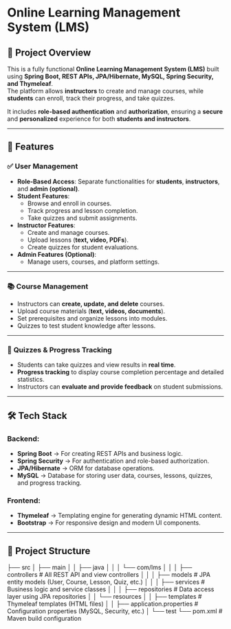# Online Learning Management System (LMS)

## 📌 Project Overview  
This is a fully functional **Online Learning Management System (LMS)** built using **Spring Boot, REST APIs, JPA/Hibernate, MySQL, Spring Security, and Thymeleaf**.  
The platform allows **instructors** to create and manage courses, while **students** can enroll, track their progress, and take quizzes.  

It includes **role-based authentication** and **authorization**, ensuring a **secure** and **personalized** experience for both **students and instructors**.

---

## 🚀 Features  

### ✅ **User Management**  
- **Role-Based Access**: Separate functionalities for **students**, **instructors**, and **admin (optional)**.  
- **Student Features**:  
  - Browse and enroll in courses.  
  - Track progress and lesson completion.  
  - Take quizzes and submit assignments.  
- **Instructor Features**:  
  - Create and manage courses.  
  - Upload lessons (**text, video, PDFs**).  
  - Create quizzes for student evaluations.  
- **Admin Features (Optional)**:  
  - Manage users, courses, and platform settings.  

---

### 📚 **Course Management**  
- Instructors can **create, update, and delete** courses.  
- Upload course materials (**text, videos, documents**).  
- Set prerequisites and organize lessons into modules.  
- Quizzes to test student knowledge after lessons.  

---

### 📝 **Quizzes & Progress Tracking**  
- Students can take quizzes and view results in **real time**.  
- **Progress tracking** to display course completion percentage and detailed statistics.  
- Instructors can **evaluate and provide feedback** on student submissions.  

---

## 🛠️ **Tech Stack**  

### **Backend:**  
- **Spring Boot** → For creating REST APIs and business logic.  
- **Spring Security** → For authentication and role-based authorization.  
- **JPA/Hibernate** → ORM for database operations.  
- **MySQL** → Database for storing user data, courses, lessons, quizzes, and progress tracking.  

### **Frontend:**  
- **Thymeleaf** → Templating engine for generating dynamic HTML content.  
- **Bootstrap** → For responsive design and modern UI components.  

---

## 📂 **Project Structure**  
├── src
│   ├── main
│   │   ├── java
│   │   │   └── com/lms
│   │   │       ├── controllers  # All REST API and view controllers
│   │   │       ├── models       # JPA entity models (User, Course, Lesson, Quiz, etc.)
│   │   │       ├── services     # Business logic and service classes
│   │   │       ├── repositories # Data access layer using JPA repositories
│   │   └── resources
│   │       ├── templates               # Thymeleaf templates (HTML files)
│   │       ├── application.properties  # Configuration properties (MySQL, Security, etc.)
│   └── test
└── pom.xml                       # Maven build configuration
